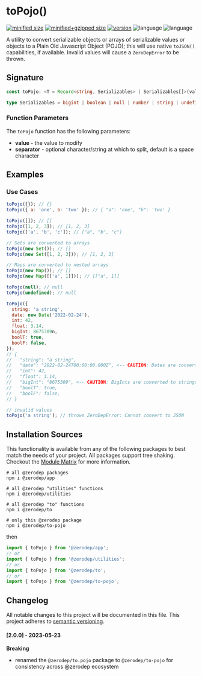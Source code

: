 # toPojo()

[![minified size](https://img.shields.io/bundlephobia/min/@zerodep/to-pojo?style=flat-square&color=blue)](https://bundlephobia.com/package/@zerodep/to-pojo)
[![minified+gzipped size](https://img.shields.io/bundlephobia/minzip/@zerodep/to-pojo?style=flat-square&color=blue)](https://bundlephobia.com/package/@zerodep/to-pojo)
[![version](https://img.shields.io/npm/v/@zerodep/to-pojo?style=flat-square&color=blue)](https://www.npmjs.com/package/@zerodep/to-pojo)
![language](https://img.shields.io/github/languages/top/cdepage/zerodep?style=flat-square)
![language](https://img.shields.io/badge/types-included-blue?style=flat-square)

A utility to convert serializable objects or arrays of serializable values or objects to a Plain Old Javascript Object (POJO); this will use native `toJSON()` capabilities, if available. Invalid values will cause a `ZeroDepError` to be thrown.

## Signature

```typescript
const toPojo: <T = Record<string, Serializables> | Serializables[]>(value: Serializables[] | { [key: string]: Serializables } | Map<string, Serializables> | Set<Serializables> | null) => T | null;

type Serializables = bigint | boolean | null | number | string | undefined | Date | Map<string, Serializables> | Set<Serializables> | { [key: string]: Serializables } | { toJSON: () => Serializables; [key: string]: any };
```

### Function Parameters

The `toPojo` function has the following parameters:

- **value** - the value to modify
- **separator** - optional character/string at which to split, default is a space character

## Examples

### Use Cases

```javascript
toPojo({}); // {}
toPojo({ a: 'one', b: 'two' }); // { "a": 'one', "b": 'two' }

toPojo([]); // []
toPojo([1, 2, 3]); // [1, 2, 3]
toPojo(['a', 'b', 'c']); // ["a", "b", "c"]

// Sets are converted to arrays
toPojo(new Set()); // []
toPojo(new Set([1, 2, 3])); // [1, 2, 3]

// Maps are converted to nested arrays
toPojo(new Map()); // []
toPojo(new Map([['a', 1]])); // [["a", 1]]

toPojo(null); // null
toPojo(undefined); // null

toPojo({
  string: 'a string',
  date: new Date('2022-02-24'),
  int: 42,
  float: 3.14,
  bigInt: 8675309n,
  boolT: true,
  boolF: false,
});
// {
//   "string": "a string",
//   "date": "2022-02-24T00:00:00.000Z", <-- CAUTION: Dates are converted to ISO-8601 format
//   "int": 42,
//   "float": 3.14,
//   "bigInt": "8675309", <-- CAUTION: BigInts are converted to strings
//   "boolT": true,
//   "boolF": false,
// }

// invalid values
toPojo('a string'); // throws ZeroDepError: Cannot convert to JSON
```

## Installation Sources

This functionality is available from any of the following packages to best match the needs of your project. All packages support tree shaking. Checkout the [Module Matrix](/) for more information.

```shell
# all @zerodep packages
npm i @zerodep/app

# all @zerodep "utilities" functions
npm i @zerodep/utilities

# all @zerodep "to" functions
npm i @zerodep/to

# only this @zerodep package
npm i @zerodep/to-pojo
```

then

```javascript
import { toPojo } from '@zerodep/app';
// or
import { toPojo } from '@zerodep/utilities';
// or
import { toPojo } from '@zerodep/to';
// or
import { toPojo } from '@zerodep/to-pojo';
```

## Changelog

All notable changes to this project will be documented in this file. This project adheres to [semantic versioning](https://semver.org/spec/v2.0.0.html).

#### [2.0.0] - 2023-05-23

**Breaking**

- renamed the `@zerodep/to.pojo` package to `@zerodep/to-pojo` for consistency across @zerodep ecosystem
